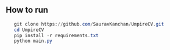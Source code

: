 ## How to run ##
```powershell
   git clone https://github.com/SauravKanchan/UmpireCV.git
   cd UmpireCV
   pip install -r requirements.txt
   python main.py
```
